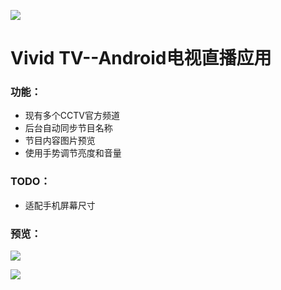 ![](https://github.com/lvliheng/VividTv/blob/master/app/src/main/res/mipmap-xxxhdpi/ic_launcher.png)

Vivid TV--Android电视直播应用
=

### 功能：

* 现有多个CCTV官方频道
* 后台自动同步节目名称
* 节目内容图片预览
* 使用手势调节亮度和音量

### TODO：
* 适配手机屏幕尺寸

### 预览：

![](https://github.com/lvliheng/VividTv/blob/master/screenshots/device-2019-07-30-213629.png)

![](https://github.com/lvliheng/VividTv/blob/master/screenshots/device-2019-08-01-123750.png)
